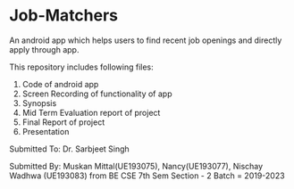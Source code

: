 # Job-Matchers
An android app which helps users to find recent job openings and directly apply through app.


This repository includes following files:
1. Code of android app
2. Screen Recording of functionality of app
3. Synopsis
4. Mid Term Evaluation report of project
5. Final Report of project
6. Presentation

Submitted To: Dr. Sarbjeet Singh

Submitted By: Muskan Mittal(UE193075), 
              Nancy(UE193077), 
              Nischay Wadhwa (UE193083) 
from BE CSE 7th Sem Section - 2
Batch = 2019-2023
